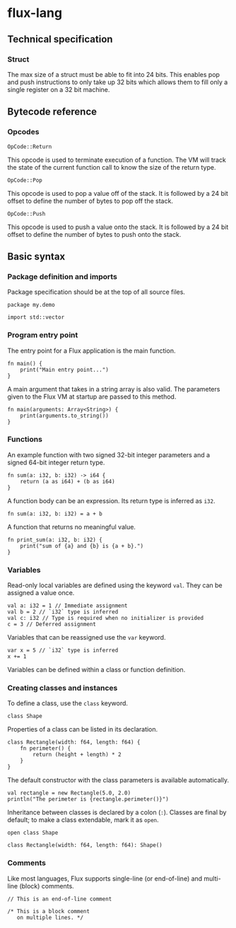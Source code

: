 # flux-lang

## Technical specification

### Struct
The max size of a struct must be able to fit into 24 bits. This enables pop and push instructions to only take up 32
bits which allows them to fill only a single register on a 32 bit machine.

## Bytecode reference

### Opcodes
```ignorelang
OpCode::Return 
```
This opcode is used to terminate execution of a function. The VM will track the state of the current function call to 
know the size of the return type.

```ignorelang
OpCode::Pop
```
This opcode is used to pop a value off of the stack. It is followed by a 24 bit offset to define the number of bytes to
pop off the stack.

```ignorelang
OpCode::Push
```
This opcode is used to push a value onto the stack. It is followed by a 24 bit offset to define the number of bytes to
push onto the stack.


## Basic syntax

### Package definition and imports
Package specification should be at the top of all source files. 

```ignorelang
package my.demo

import std::vector
```

### Program entry point
The entry point for a Flux application is the main function.

```ignorelang
fn main() {
    print("Main entry point...")
}
```

A main argument that takes in a string array is also valid. The parameters given to the Flux VM at startup are passed to this method.
```ignorelang
fn main(arguments: Array<String>) {
    print(arguments.to_string())
}
```

### Functions
An example function with two signed 32-bit integer parameters and a signed 64-bit integer return type.

```ignorelang
fn sum(a: i32, b: i32) -> i64 {
    return (a as i64) + (b as i64)
}
```

A function body can be an expression. Its return type is inferred as `i32`.

```ignorelang
fn sum(a: i32, b: i32) = a + b
```

A function that returns no meaningful value.
```ignorelang
fn print_sum(a: i32, b: i32) {
    print("sum of {a} and {b} is {a + b}.")
}
```

### Variables
Read-only local variables are defined using the keyword `val`. They can be assigned a value once.

```ignorelang
val a: i32 = 1 // Immediate assignment
val b = 2 // `i32` type is inferred
val c: i32 // Type is required when no initializer is provided
c = 3 // Deferred assignment
```

Variables that can be reassigned use the `var` keyword.

```ignorelang
var x = 5 // `i32` type is inferred
x += 1
```

Variables can be defined within a class or function definition. 

### Creating classes and instances

To define a class, use the `class` keyword.

```ignorelang
class Shape
```

Properties of a class can be listed in its declaration.

```ignorelang
class Rectangle(width: f64, length: f64) {
    fn perimeter() {
        return (height + length) * 2
    }
}
```

The default constructor with the class parameters is available automatically.

```ignorelang
val rectangle = new Rectangle(5.0, 2.0)
println("The perimeter is {rectangle.perimeter()}")
```

Inheritance between classes is declared by a colon (`:`). Classes are final by default; to make a class extendable, mark it as `open`.

```ignorelang
open class Shape

class Rectangle(width: f64, length: f64): Shape()
```

### Comments
Like most languages, Flux supports single-line (or end-of-line) and multi-line (block) comments.

```ignorelang
// This is an end-of-line comment

/* This is a block comment
   on multiple lines. */
```